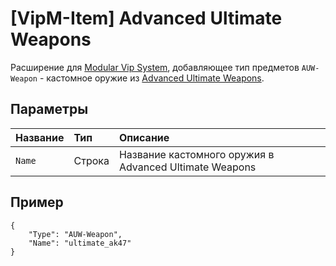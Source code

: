 # [VipM-Item] Advanced Ultimate Weapons

Расширение для [Modular Vip System](https://github.com/ArKaNeMaN/amxx-VipModular-pub), добавляющее тип предметов `AUW-Weapon` - кастомное оружие из [Advanced Ultimate Weapons](https://dev-cs.ru/resources/945/).

## Параметры

| Название | Тип    | Описание
| :---     | :---   | :---
| `Name`     | Строка | Название кастомного оружия в Advanced Ultimate Weapons

## Пример

```jsonc
{
    "Type": "AUW-Weapon",
    "Name": "ultimate_ak47"
}
```
